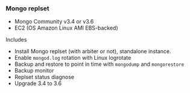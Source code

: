### Mongo replset  

- Mongo Community v3.4 or v3.6  
- EC2 (OS Amazon Linux AMI  EBS-backed) 



Includes 

- Install Mongo replset (with arbiter or not), standalone instance.
- Enable `mongod.log` rotation with Linux logrotate 
- Backup and restore to point in time with `mongodump` and `mongorestore`
- Backup monitor
- Replset status diagnose
- Upgrade 3.4 to 3.6
